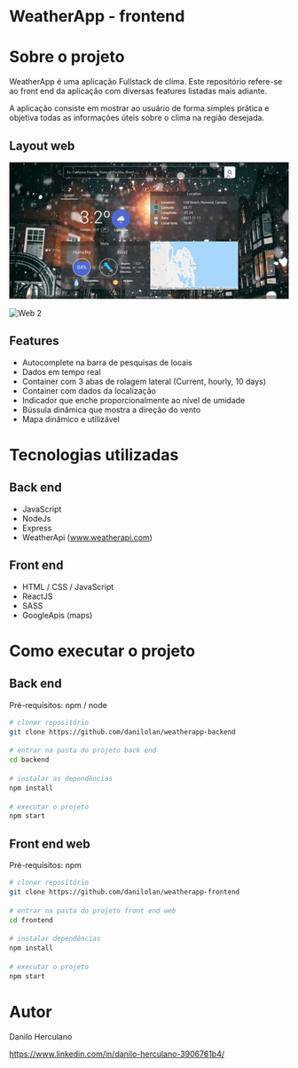 # WeatherApp - frontend

# Sobre o projeto

WeatherApp é uma aplicação Fullstack de clima. Este repositório refere-se ao front end da aplicação com diversas features listadas mais adiante.

A aplicação consiste em mostrar ao usuário de forma simples prática e objetiva todas as informações úteis sobre o clima na região desejada.

## Layout web
![Web 1](https://github.com/danilolan/assets/blob/main/weatherapp1.gif)

![Web 2](https://github.com/danilolan/assets/blob/main/weatherapp2.gif)
## Features
- Autocomplete na barra de pesquisas de locais
- Dados em tempo real
- Container com 3 abas de rolagem lateral (Current, hourly, 10 days)
- Container com dados da localização
- Indicador que enche proporcionalmente ao nível de umidade
- Bússula dinâmica que mostra a direção do vento
- Mapa dinâmico e utilizável

# Tecnologias utilizadas
## Back end
- JavaScript
- NodeJs
- Express
- WeatherApi (www.weatherapi.com)

## Front end
- HTML / CSS / JavaScript
- ReactJS
- SASS
- GoogleApis (maps)

# Como executar o projeto

## Back end
Pré-requisitos: npm / node

```bash
# clonar repositório
git clone https://github.com/danilolan/weatherapp-backend

# entrar na pasta do projeto back end
cd backend

# instalar as dependências
npm install

# executar o projeto
npm start
```

## Front end web
Pré-requisitos: npm 

```bash
# clonar repositório
git clone https://github.com/danilolan/weatherapp-frontend

# entrar na pasta do projeto front end web
cd frontend

# instalar dependências
npm install

# executar o projeto
npm start
```

# Autor

Danilo Herculano

https://www.linkedin.com/in/danilo-herculano-3906761b4/

